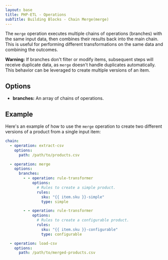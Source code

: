 ```yaml
---
layout: base
title: PHP-ETL - Operations
subTitle: Building Blocks - Chain Merge(merge)
---
```


The `merge` operation executes multiple chains of operations (branches) with the same input data, then combines their results back into the main chain.
This is useful for performing different transformations on the same data and combining the outcomes.

**Warning:** If branches don't filter or modify items, subsequent steps will receive duplicate data,
as `merge` doesn't handle duplicates automatically. 
This behavior can be leveraged to create multiple versions of an item.

## Options

- **branches:** An array of chains of operations.

## Example

Here's an example of how to use the `merge` operation to create two different versions of a product from a single input item:

```yaml
chain:
  - operation: extract-csv
    options:
      path: /path/to/products.csv

  - operation: merge
    options:
      branches:
        - - operation: rule-transformer
            options:
              # Rules to create a simple product.
              rules:
                sku: "{{ item.sku }}-simple"
                type: simple

        - - operation: rule-transformer
            options:
              # Rules to create a configurable product.
              rules:
                sku: "{{ item.sku }}-configurable"
                type: configurable

  - operation: load-csv
    options:
      path: /path/to/merged-products.csv
```
